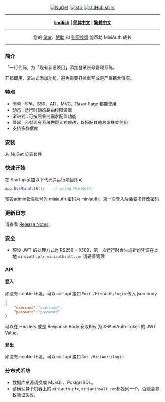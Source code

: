 ﻿<div align="center">
<p><a href="https://www.nuget.org/packages/MiniAuth"><img src="https://img.shields.io/nuget/v/MiniAuth.svg" alt="NuGet"></a>  <a href="https://www.nuget.org/packages/MiniAuth"><img src="https://img.shields.io/nuget/dt/MiniAuth.svg" alt=""></a>  
<a href="https://gitee.com/mini-software/MiniAuth"><img src="https://gitee.com/mini-software/MiniAuth/badge/star.svg" alt="star"></a> <a href="https://github.com/Mini-Software/MiniAuth" rel="nofollow"><img src="https://img.shields.io/github/stars/Mini-Software/MiniAuth?logo=github" alt="GitHub stars"></a> 
</p>
</div>

---

<div align="center">
<p><strong><a href="README.md">English</a> | <a href="README.zh-CN.md">简体中文</a> | <a href="README.zh-Hant.md">繁體中文</a></strong></p>
</div>

---

<div align="center">
<p> 您的 <a href="https://github.com/mini-software/miniauth">Star</a>、<a href="https://miniexcel.github.io">赞助</a> 和 <a href="https://edu.51cto.com/course/32914.html">购买视频</a> 能帮助 MiniAuth 成长 </p>
</div>


---


### 简介

「一行代码」为「现有新旧项目」添加登录账号管理系统。

开箱即用，渐进式添加功能，避免需要打掉重写或是严重耦合情况。

### 特点

- 简单 : SPA、SSR、API、MVC、Razor Page 都能使用
- 动态 : 运行时动态路由权限设置
- 渐进式 : 可按照业务需求配置功能
- 兼容 : 不对现有系统做侵入式修改，能搭配其他权限框架使用
- 支持多数据库

### 安装

从 [NuGet](https://www.nuget.org/packages/MiniAuth) 安装套件


### 快速开始

在 Startup 添加以下代码并运行项目即可

```csharp
app.UseMiniAuth();    // using MiniAuth; 
```

预设admin管理账号为 miniauth 密码为 miniauth，第一次登入后会要求修改密码

### 更新日志

请查看 [Release Notes](releases)

### 安全

- 预设 JWT 的处理方式为 RS256 + X509，第一次运行时会生成新的凭证在本地 `miniauth.pfx`, `miniauthsalt.cer` 请妥善管理

### API

#### 登入

如没有 cookie 环境，可以 call api 接口 `Post /MiniAuth/login` 
传入 json body

```json
{
	"username":"username",
	"password":"password"
}
```
可以在 Headers 或是 Response Body 获取Key 为 X-MiniAuth-Token 的 JWT Value。

#### 登出
如没有 cookie 环境，可以 call api 接口 `Get /MiniAuth/login` 

### 分布式系统

- 数据库来源请换成 MySQL、PostgreSQL。
- 请确认每个机器上的 `miniauth.pfx`, `miniauthsalt.cer`都是同一个，否则会导致验证失败。
